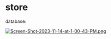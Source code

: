 # store

database:

[![Screen-Shot-2023-11-14-at-1-00-43-PM.png](https://i.postimg.cc/xdNV6KDC/Screen-Shot-2023-11-14-at-1-00-43-PM.png)](https://postimg.cc/xkQZCNdD)
